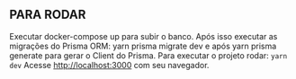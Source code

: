 
## PARA RODAR
Executar docker-compose up para subir o banco.
Após isso executar as migrações do Prisma ORM: yarn prisma migrate dev e após yarn prisma generate para gerar o Client do Prisma.
Para executar o projeto rodar: `yarn dev`
Acesse [http://localhost:3000](http://localhost:3000) com seu navegador.

